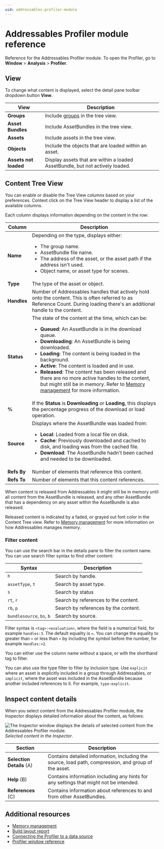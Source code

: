 ```yaml
---
uid: addressables-profiler-module
---
```


# Addressables Profiler module reference

Reference for the Addressables Profiler module. To open the Profiler, go to __Window__ > __Analysis__ > __Profiler__.

## View

To change what content is displayed, select the detail pane toolbar dropdown button **View**.

|**View**|**Description**|
|---|---|
|__Groups__| Include [groups](groups-intro.md) in the tree view.|
|__Asset Bundles__| Include AssetBundles in the tree view.|
|__Assets__| Include assets in the tree view.|
|__Objects__| Include the objects that are loaded within an asset.|
|__Assets not loaded__| Display assets that are within a loaded AssetBundle, but not actively loaded.|

## Content Tree View

You can enable or disable the Tree View columns based on your preferences. Context click on the Tree View header to display a list of the available columns.

Each column displays information depending on the content in the row:

|**Column**|**Description**|
|---|---|
| __Name__|Depending on the type, displays either:<ul><li>The group name.</li><li>AssetBundle file name.</li><li>The address of the asset, or the asset path if the address isn't used.</li><li>Object name, or asset type for scenes.</li></ul>
|__Type__| The type of the asset or object.|
|__Handles__| Number of Addressables handles that actively hold onto the content. This is often referred to as Reference Count. During loading there's an additional handle to the content.|
|__Status__| The state of the content at the time, which can be:<ul><li> __Queued__: An AssetBundle is in the download queue.</li><li>__Downloading__: An AssetBundle is being downloaded.</li><li> __Loading__: The content is being loaded in the background.</li><li>__Active__: The content is loaded and in use.</li><li>__Released__: The content has been released and there are no more active handles to the content, but might still be in memory. Refer to [Memory management](MemoryManagement.md) for more information.</li></ul>|
|__%__|  If the **Status** is **Downloading** or **Loading**, this displays the percentage progress of the download or load operation.|
|__Source__| Displays where the AssetBundle was loaded from:<ul><li> __Local__: Loaded from a local file on disk.</li><li> __Cache__: Previously downloaded and cached to disk, and loading was from the cached file.</li><li> __Download__: The AssetBundle hadn't been cached and needed to be downloaded.</li></ul>|
|__Refs By__| Number of elements that reference this content.|
|__Refs To__| Number of elements that this content references.|

When content is released from Addressables it might still be in memory until all content from the AssetBundle is released, and any other AssetBundle that has a dependency on any asset within the AssetBundle is also released.

Released content is indicated by a faded, or grayed out font color in the Content Tree view. Refer to [Memory management](MemoryManagement.md) for more information on how Addressables manages memory.

### Filter content

You can use the search bar in the details pane to filter the content name. You can use search filter syntax to find other content:

|**Syntax**|**Description**|
|---|---|
|`h`|Search by handle.|
|`assetType`, `t`|Search by asset type.|
|`s`| Search by status|
|`rt`, `r`|Search by references to the content.|
|`rb`, `p`|Search by references by the content.|
|`bundlesource`, `bs`, `b`|Search by source.|

Filter syntax is `<tag>:<evaluation>`, where the field is a numerical field, for example `handles:3`. The default equality is `=`. You can change the equality to greater than `>` or less than `<` by including the symbol before the number, for example `Handles:>2`.

You can either use the column name without a space, or with the shorthand tag to filter.

You can also use the type filter to filter by inclusion type. Use `explicit` where an asset is explicitly included in a group through Addressables, or `implicit`, where the asset was included in the AssetBundle because another included references to it. For example, `type:explicit`.

## Inspect content details

When you select content from the Addressables Profiler module, the Inspector displays detailed information about the content, as follows:

![The Inspector window displays the details of selected content from the Addressables Profiler module.](images/profiler-inspector.png)<br/>*Selected content in the Inspector*.

|**Section**|**Description**|
|---|---|
|**Selection Details** (A)| Contains detailed information, including the source, load path, compression, and group of the asset.|
|**Help** (B)| Contains information including any hints for any settings that might not be intended.|
|**References** (C)|Contains information about references to and from other AssetBundles.|

## Additional resources

* [Memory management](MemoryManagement.md)
* [Build layout report](BuildLayoutReport.md)
* [Connecting the Profiler to a data source](xref:um-profiler-profiling-applications)
* [Profiler window reference](xref:um-profiler-window)